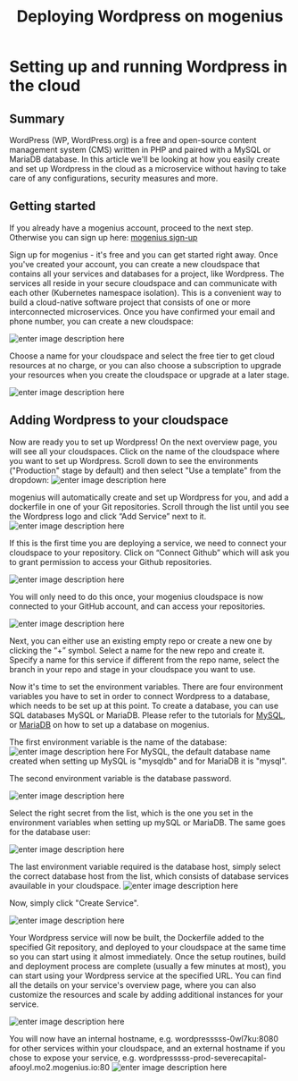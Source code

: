 ﻿---
sidebar_position: 27
title: Deploying Wordpress on mogenius
---

# Setting up and running Wordpress in the cloud


## Summary

WordPress (WP, WordPress.org) is a free and open-source content management system (CMS) written in PHP and paired with a MySQL or MariaDB database. In this article we'll be looking at how you easily create and set up Wordpress in the cloud as a microservice without having to take care of any configurations, security measures and more. 

## Getting started

If you already have a mogenius account, proceed to the next step. Otherwise you can sign up here: [mogenius sign-up](https://studio.mogenius.com/user/registration)

Sign up for mogenius - it's free and you can get started right away. Once you've created your account, you can create a new cloudspace that contains all your services and databases for a project, like Wordpress. The services all reside in your secure cloudspace and can communicate with each other (Kubernetes namespace isolation). This is a convenient way to build a cloud-native software project that consists of one or more interconnected microservices. Once you have confirmed your email and phone number, you can create a new cloudspace:

![enter image description here](https://api.mogenius.com/file/id/d86ac37d-ef95-4051-ae2d-534b97c604e2)

Choose a name for your cloudspace and select the free tier to get cloud resources at no charge, or you can also choose a subscription to upgrade your resources when you create the cloudspace or upgrade at a later stage.

![enter image description here](https://api.mogenius.com/file/id/423781c7-df51-43b7-96ed-87a1793597f8)

## Adding Wordpress to your cloudspace

Now are ready you to set up Wordpress! On the next overview page, you will see all your cloudspaces. Click on the name of the cloudspace where you want to set up Wordpress. Scroll down to see the environments ("Production" stage by default) and then select "Use a template" from the dropdown: 
![enter image description here](https://api.mogenius.com/file/id/c89efb97-db6f-43a8-9641-7faebc481510)

mogenius will automatically create and set up Wordpress for you, and add a dockerfile in one of your Git repositories. Scroll through the list until you see the Wordpress logo and click “Add Service” next to it.
![enter image description here](https://api.mogenius.com/file/id/e2ee619f-9c9b-4adb-a66a-dfe0f1dd4fb7)

If this is the first time you are deploying a service, we need to connect your cloudspace to your repository. Click on “Connect Github” which will ask you to grant permission to access your Github repositories.

![enter image description here](https://api.mogenius.com/file/id/88626d92-fa15-4d9e-8598-6a914daa633c)

You will only need to do this once, your mogenius cloudspace is now connected to your GitHub account, and can access your repositories.

![enter image description here](https://api.mogenius.com/file/id/cc3eccd5-c85e-44ca-bebf-48c1d8228d13)

Next, you can either use an existing empty repo or create a new one by clicking the “+” symbol. Select a name for the new repo and create it. Specify a name for this service if different from the repo name, select the branch in your repo and stage in your cloudspace you want to use.

Now it's time to set the environment variables. There are four environment variables you have to set in order to connect Wordpress to a database, which needs to be set up at this point. To create a database, you can use SQL databases MySQL or MariaDB. Please refer to the tutorials for [MySQL](https://docs.mogenius.com/tutorials/how-to-set-up-mysql-and-phpmyadmin-in-the-cloud), or [MariaDB](https://docs.mogenius.com/tutorials/how-to-set-up-mariadb-and-phpmyadmin-in-the-cloud)  on how to set up a database on mogenius. 

The first environment variable is the name of the database: 
![enter image description here](https://api.mogenius.com/file/id/5c043ce5-5171-4f0f-9a77-a83e5abe37d8)
For MySQL, the default database name created when setting up MySQL is "mysqldb" and for MariaDB it is "mysql".

The second environment variable is the database password. 

![enter image description here](https://api.mogenius.com/file/id/3a9ad44c-11aa-44c0-9685-6cc3778d71fc)

Select the right secret from the list, which is the one you set in the environment variables when setting up mySQL or MariaDB. The same goes for the database user:

![enter image description here](https://api.mogenius.com/file/id/1493be98-6cfe-4d43-99c6-4836f5ca108e)

The last environment variable required is the database host, simply select the correct database host from the list, which consists of database services avauilable in your cloudspace. 
![enter image description here](https://api.mogenius.com/file/id/6ead96d0-dfaa-49bb-8fd7-fc21096f517b)

Now, simply click "Create Service". 

![enter image description here](https://api.mogenius.com/file/id/c92859fc-dbc6-43cc-9f3c-662861d34211)

Your Wordpress service will now be built, the Dockerfile added to the specified Git repository, and deployed to your cloudspace at the same time so you can start using it almost immediately. Once the setup routines, build and deployment process are complete (usually a few minutes at most), you can start using your Wordpress service at the specified URL. You can find all the details on your service's overview page, where you can also customize the resources and scale by adding additional instances for your service.

![enter image description here](https://api.mogenius.com/file/id/50214c72-5d3d-4af4-9418-9113ac09730f)

You will now have an internal hostname, e.g. wordpresssss-0wl7ku:8080 for other services within your cloudspace, and an external hostname if you chose to expose your service, e.g. wordpresssss-prod-severecapital-afooyl.mo2.mogenius.io:80
![enter image description here](https://api.mogenius.com/file/id/7b7b1082-89ac-4aae-9d52-23b65d962aa8)


